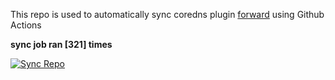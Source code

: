 This repo is used to automatically sync coredns plugin [forward](https://github.com/QZLin/forward) using Github Actions

**sync job ran [321] times**

[![Sync Repo](https://github.com/QZLin/coredns-extract/actions/workflows/sync.yaml/badge.svg)](https://github.com/QZLin/coredns-extract/actions/workflows/sync.yaml)
